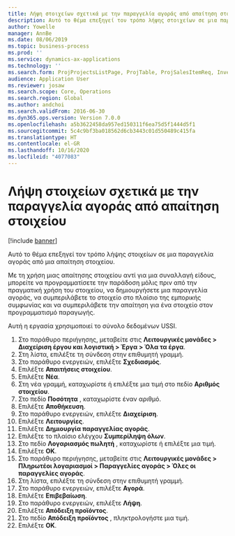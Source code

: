 ```yaml
---
title: Λήψη στοιχείων σχετικά με την παραγγελία αγοράς από απαίτηση στοιχείου
description: Αυτό το θέμα επεξηγεί τον τρόπο λήψης στοιχείων σε μια παραγγελία αγοράς από μια απαίτηση στοιχείου.
author: Yowelle
manager: AnnBe
ms.date: 08/06/2019
ms.topic: business-process
ms.prod: ''
ms.service: dynamics-ax-applications
ms.technology: ''
ms.search.form: ProjProjectsListPage, ProjTable, ProjSalesItemReq, InventItemIdLookupSimple, PurchCreateFromSalesOrder, VendAccountItemLookup, PurchTable, PurchEditLines
audience: Application User
ms.reviewer: josaw
ms.search.scope: Core, Operations
ms.search.region: Global
ms.author: andchoi
ms.search.validFrom: 2016-06-30
ms.dyn365.ops.version: Version 7.0.0
ms.openlocfilehash: a5b3622458da957ed150311f6ea75d5f1444d5f1
ms.sourcegitcommit: 5c4c9bf3ba018562d6cb3443c01d550489c415fa
ms.translationtype: HT
ms.contentlocale: el-GR
ms.lasthandoff: 10/16/2020
ms.locfileid: "4077083"
---
```

# <a name="receive-items-on-purchase-order-from-item-requirement"></a>Λήψη στοιχείων σχετικά με την παραγγελία αγοράς από απαίτηση στοιχείου

[!include [banner](../../includes/banner.md)]

Αυτό το θέμα επεξηγεί τον τρόπο λήψης στοιχείων σε μια παραγγελία αγοράς από μια απαίτηση στοιχείου.

Με τη χρήση μιας απαίτησης στοιχείου αντί για μια συναλλαγή είδους, μπορείτε να προγραμματίσετε την παράδοση μόλις πριν από την πραγματική χρήση του στοιχείου, να δημιουργήσετε μια παραγγελία αγοράς, να συμπεριλάβετε το στοιχείο στο πλαίσιο της εμπορικής συμφωνίας και να συμπεριλάβετε την απαίτηση για ένα στοιχείο στον προγραμματισμό παραγωγής. 

Αυτή η εργασία χρησιμοποιεί το σύνολο δεδομένων USSI.

1. Στο παράθυρο περιήγησης, μεταβείτε στις **Λειτουργικές μονάδες > Διαχείριση έργου και λογιστική > Έργα > Όλα τα έργα**.
2. Στη λίστα, επιλέξτε τη σύνδεση στην επιθυμητή γραμμή.
3. Στο παράθυρο ενεργειών, επιλέξτε **Σχεδιασμός**.
4. Επιλέξτε **Απαιτήσεις στοιχείου**.
5. Επιλέξτε **Νέα**.
6. Στη νέα γραμμή, καταχωρίστε ή επιλέξτε μια τιμή στο πεδίο **Αριθμός στοιχείου**.
7. Στο πεδίο **Ποσότητα** , καταχωρίστε έναν αριθμό.
8. Επιλέξτε **Αποθήκευση**.
9. Στο παράθυρο ενεργειών, επιλέξτε **Διαχείριση**.
10. Επιλέξτε **Λειτουργίες**.
11. Επιλέξτε **Δημιουργία παραγγελίας αγοράς**.
12. Επιλέξτε το πλαίσιο ελέγχου **Συμπερίληψη όλων**.
13. Στο πεδίο **Λογαριασμός πωλητή** , καταχωρίστε ή επιλέξτε μια τιμή.
14. Επιλέξτε **OK**.
15. Στο παράθυρο περιήγησης, μεταβείτε στις **Λειτουργικές μονάδες > Πληρωτέοι λογαριασμοί > Παραγγελίες αγοράς > Όλες οι παραγγελίες αγοράς**.
16. Στη λίστα, επιλέξτε τη σύνδεση στην επιθυμητή γραμμή.
17. Στο παράθυρο ενεργειών, επιλέξτε **Αγορά**.
18. Επιλέξτε **Επιβεβαίωση**.
19. Στο παράθυρο ενεργειών, επιλέξτε **Λήψη**.
20. Επιλέξτε **Απόδειξη προϊόντος**.
21. Στο πεδίο **Απόδειξη προϊόντος** , πληκτρολογήστε μια τιμή.
22. Επιλέξτε **OK**.


